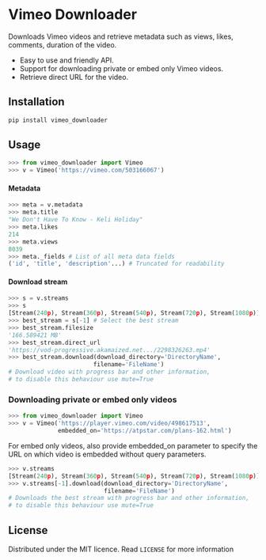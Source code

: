 # Vimeo Downloader

Downloads Vimeo videos and retrieve metadata such as views, likes, comments, duration of the video.
* Easy to use and friendly API.
* Support for downloading private or embed only Vimeo videos.
* Retrieve direct URL for the video.


## Installation

```bash
pip install vimeo_downloader
```

## Usage

```python
>>> from vimeo_downloader import Vimeo
>>> v = Vimeo('https://vimeo.com/503166067')
```
#### Metadata
```python
>>> meta = v.metadata
>>> meta.title
"We Don't Have To Know - Keli Holiday"
>>> meta.likes
214
>>> meta.views
8039
>>> meta._fields # List of all meta data fields
('id', 'title', 'description'...) # Truncated for readability
```
#### Download stream
```python
>>> s = v.streams
>>> s
[Stream(240p), Stream(360p), Stream(540p), Stream(720p), Stream(1080p)]
>>> best_stream = s[-1] # Select the best stream
>>> best_stream.filesize
'166.589421 MB'
>>> best_stream.direct_url
'https://vod-progressive.akamaized.net.../2298326263.mp4'
>>> best_stream.download(download_directory='DirectoryName',
                        filename='FileName')
# Download video with progress bar and other information,
# to disable this behaviour use mute=True
```
### Downloading private or embed only videos 
```python
>>> from vimeo_downloader import Vimeo
>>> v = Vimeo('https://player.vimeo.com/video/498617513',
              embedded_on='https://atpstar.com/plans-162.html') 
```
For embed only videos, also provide embedded_on parameter to specify the URL on which video is embedded without query parameters.
```python
>>> v.streams
[Stream(240p), Stream(360p), Stream(540p), Stream(720p), Stream(1080p)]
>>> v.streams[-1].download(download_directory='DirectoryName',
                           filename='FileName')
# Downloads the best stream with progress bar and other information, 
# to disable this behaviour use mute=True
```


## License
Distributed under the MIT licence. Read `LICENSE` for more information